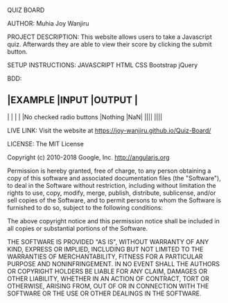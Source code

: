 QUIZ BOARD

AUTHOR: Muhia Joy Wanjiru


PROJECT DESCRIPTION:
This website allows users to take a Javascript quiz. Afterwards they are able to view their score by clicking the submit button.


SETUP INSTRUCTIONS:
JAVASCRIPT
HTML
CSS
Bootstrap
jQuery


BDD:

|EXAMPLE                  |INPUT        |OUTPUT     |
----------------------------------------------------------------
|                         |             |          |
|No checked radio buttons |Nothing      |NaN|
||||
||||


LIVE LINK:
Visit the website at https://joy-wanjiru.github.io/Quiz-Board/


LICENSE:
The MIT License

Copyright (c) 2010-2018 Google, Inc. http://angularjs.org

Permission is hereby granted, free of charge, to any person obtaining a copy
of this software and associated documentation files (the "Software"), to deal
in the Software without restriction, including without limitation the rights
to use, copy, modify, merge, publish, distribute, sublicense, and/or sell
copies of the Software, and to permit persons to whom the Software is
furnished to do so, subject to the following conditions:

The above copyright notice and this permission notice shall be included in
all copies or substantial portions of the Software.

THE SOFTWARE IS PROVIDED "AS IS", WITHOUT WARRANTY OF ANY KIND, EXPRESS OR
IMPLIED, INCLUDING BUT NOT LIMITED TO THE WARRANTIES OF MERCHANTABILITY,
FITNESS FOR A PARTICULAR PURPOSE AND NONINFRINGEMENT. IN NO EVENT SHALL THE
AUTHORS OR COPYRIGHT HOLDERS BE LIABLE FOR ANY CLAIM, DAMAGES OR OTHER
LIABILITY, WHETHER IN AN ACTION OF CONTRACT, TORT OR OTHERWISE, ARISING FROM,
OUT OF OR IN CONNECTION WITH THE SOFTWARE OR THE USE OR OTHER DEALINGS IN
THE SOFTWARE.
